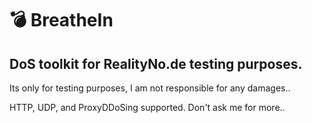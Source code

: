 # :bomb: BreatheIn
## DoS toolkit for RealityNo.de testing purposes.
Its only for testing purposes, I am not responsible for any damages..

HTTP, UDP, and ProxyDDoSing supported. Don't ask me for more..
